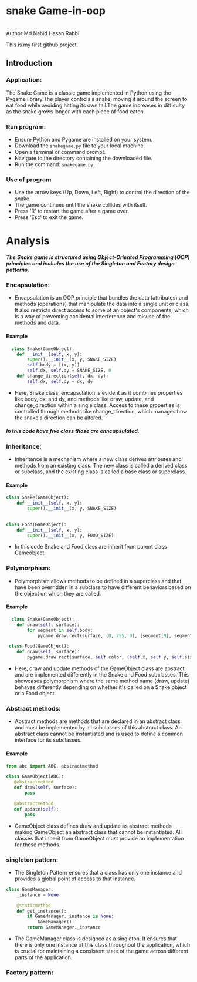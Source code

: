 # snake Game-in-oop
<br>
Author:Md Nahid Hasan Rabbi

This is my first github project.
## Introduction
### Application:
The Snake Game is a classic game implemented in Python using the Pygame library.The player controls a snake, moving it around the screen to eat food while avoiding hitting its own tail.The game increases in difficulty as the snake grows longer with each piece of food eaten.
### Run program:
- Ensure Python and Pygame are installed on your system.
- Download the `snakegame.py` file to your local machine.
- Open a terminal or command prompt.<br>
- Navigate to the directory containing the downloaded file.
- Run the command: `snakegame.py`.
### Use of program
- Use the arrow keys (Up, Down, Left, Right) to control the direction of the snake.
- The game continues until the snake collides with itself.
- Press 'R' to restart the game after a game over.
- Press 'Esc' to exit the game.

# Analysis
***The Snake game is structured using Object-Oriented Programming (OOP) principles and includes the use of the Singleton and Factory design patterns.***
### Encapsulation:
- Encapsulation is an OOP principle that bundles the data (attributes) and methods (operations) that manipulate the data into a single unit or class. It also restricts direct access to some of an object's components, which is a way of preventing accidental interference and misuse of the methods and data.
#### Example
```python
  class Snake(GameObject):
    def __init__(self, x, y):
        super().__init__(x, y, SNAKE_SIZE)
        self.body = [(x, y)]
        self.dx, self.dy = SNAKE_SIZE, 0
    def change_direction(self, dx, dy):
        self.dx, self.dy = dx, dy
```
- Here, Snake class, encapsulation is evident as it combines properties like body, dx, and dy, and methods like draw, update, and change_direction within a single class. Access to these properties is controlled through methods like change_direction, which manages how the snake's direction can be altered.
##### In this code have five class those are enncapsulated.
### Inheritance:
- Inheritance is a mechanism where a new class derives attributes and methods from an existing class. The new class is called a derived class or subclass, and the existing class is called a base class or superclass.
 #### Example
```python
class Snake(GameObject):
    def __init__(self, x, y):
        super().__init__(x, y, SNAKE_SIZE)
       

class Food(GameObject):
    def __init__(self, x, y):
        super().__init__(x, y, FOOD_SIZE)

```
- In this code  Snake and Food class are inherit from parent class Gameobject.

### Polymorphism:
- Polymorphism allows methods to be defined in a superclass and that have been overridden in a subclass to have different behaviors based on the object on which they are called.
 #### Example
```python
  class Snake(GameObject):
    def draw(self, surface):
        for segment in self.body:
            pygame.draw.rect(surface, (0, 255, 0), (segment[0], segment[1], self.size, self.size))

 class Food(GameObject):
    def draw(self, surface):
        pygame.draw.rect(surface, self.color, (self.x, self.y, self.size, self.size))
```
- Here, draw and update methods of the GameObject class are abstract and are implemented differently in the Snake and Food subclasses. This showcases polymorphism where the same method name (draw, update) behaves differently depending on whether it's called on a Snake object or a Food object. 

### Abstract methods:
- Abstract methods are methods that are declared in an abstract class and must be implemented by all subclasses of this abstract class. An abstract class cannot be instantiated and is used to define a common interface for its subclasses.
 #### Example
 ```python
 from abc import ABC, abstractmethod

class GameObject(ABC):
    @abstractmethod
    def draw(self, surface):
        pass

    @abstractmethod
    def update(self):
        pass

```

- GameObject class defines draw and update as abstract methods, making GameObject an abstract class that cannot be instantiated. All classes that inherit from GameObject must provide an implementation for these methods.

### singleton pattern:
- The Singleton Pattern ensures that a class has only one instance and provides a global point of access to that instance.
```python
class GameManager:
    _instance = None

    @staticmethod
    def get_instance():
        if GameManager._instance is None:
            GameManager()
        return GameManager._instance
```
- The GameManager class is designed as a singleton. It ensures that there is only one instance of this class throughout the application, which is crucial for maintaining a consistent state of the game across different parts of the application.
### Factory pattern:
